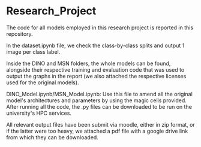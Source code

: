 # Research_Project

The code for all models employed in this research project is reported in this repository.

In the dataset.ipynb file, we check the class-by-class splits and output 1 image per class label.

Inside the DINO and MSN folders, the whole models can be found, alongside their respective training and evaluation code that was used to output the graphs in the report (we also attached the respective licenses used for the original models).

DINO_Model.ipynb/MSN_Model.ipynb: Use this file to amend all the original model's architectures and parameters by using the magic cells provided. After running all the code, the .py files can be downloaded to be run on the university's HPC services.

All relevant output files have been submit via moodle, either in zip format, or if the latter were too heavy, we attached a pdf file with a google drive link from which they can be downloaded.
